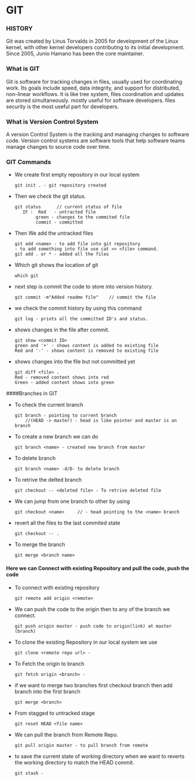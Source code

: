 # **GIT**
### HISTORY
Git was created by Linus Torvalds in 2005 for development of the Linux kernel, with other kernel developers contributing to its initial development. Since 2005, Junio Hamano has been the core maintainer.
### What is GIT
Git is software for tracking changes in files, usually used for coordinating work. Its goals include speed, data integrity, and support for distributed, non-linear workflows. It is like tree system, files coordination and updates are stored simultaneously. mostly useful for software developers. files security is the most useful part for developers. 
### What is Version Control System
A version Control System is the tracking and managing changes to software code. Version control systems are software tools that help software teams manage changes to source code over time. 

### GIT Commands
- We create first empty repository in our local system
    ```
    git init . - git repository created
    ```
- Then we check the git status.
    ```
    git status      // current status of file
	   IF :  Red   - untracted file
	        green - changes to the commited file
	        commit - committed
    ```
- Then We add the untracked files
    ```
    git add <name> - to add file into git repository
	- to add something into file use cat >> <file> command.
	git add . or * - added all the files
    ```
- Which git shows the location of git
    ```
    which git
    ```
- next step is commit the code to store into version history.
    ```
    git commit -m"Added readme file"    // commit the file    
    ```
- we check the commit history by using this command
    ```
    git log - prints all the committed ID's and status.
    ```
- shows changes in the file after commit.
     ```
    git show <commit ID>
	green and '+' - shows content is added to existing file
	Red and '-' - shows content is removed to existing file
    ```
- shows changes into the file but not committed yet
    ```
    git diff <file> .
	Red - removed content shows into red
	Green - added content shows into green
    ```
    
####Branches in GIT
- To check the current branch
    ```
    git branch - pointing to current branch
	    //(HEAD -> master) - head is like pointer and master is an branch
	```
- To create  a new branch we can do
    ```
	git branch <name> - created new branch from master
	```
- To delete branch
    ```
	git branch <name> -d/D- to delete branch
    ```
- To retrive the delted branch
    ```
    git checkout -- <deleted file> - To retrive deleted file
    ```
- We can jump from one branch to other by using
    ```
    git checkout <name>     // - head pointing to the <name> branch
	```
- revert all the files to the last commited state
    ```
	git checkout -- .
    ```
- To merge the branch
    ```
    git merge <branch name>
    ```

#### Here we can Connect with existing Repository and pull the code, push the code
- To connect with existing repository
    ```
    git remote add origin <remote>
    ```
- We can push the code to the origin then to any of the branch we connect.
    ```
    git push origin master - push code to origin(link) at master (branch)
    ```
- To clone the existing Repository in our local system we use
    ```
    git clone <remote repo url> -
    ```
- To Fetch the origin to branch
    ```
    git fetch origin <branch> -
    ```
-  if we want to merge two branches first checkout branch then add <name> branch into the first branch
    ```
    git merge <branch>
    ```
- From stagged to untracked stage
    ```
    git reset HEAD <file name>
    ```
- We can pull the branch from Remote Repo.
    ```
    git pull origin master - to pull branch from remote
    ```
- to save the current state of working directory when we want to reverts the working directory to match the HEAD commit.
    ```
    git stash -
    ```

